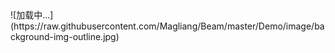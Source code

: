 <center></center>
![加载中...](https://raw.githubusercontent.com/Magliang/Beam/master/Demo/image/background-img-outline.jpg)
